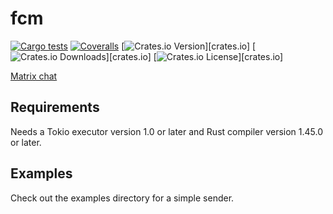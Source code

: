 # fcm
[![Cargo tests](https://github.com/panicbit/fcm-rust/actions/workflows/test.yml/badge.svg)](https://github.com/panicbit/fcm-rust/actions/workflows/test.yml)
[![Coveralls](https://img.shields.io/coveralls/panicbit/fcm-rust.svg?style=flat-square)][coveralls]
[![Crates.io Version](https://img.shields.io/crates/v/fcm.svg?style=flat-square)][crates.io]
[![Crates.io Downloads](https://img.shields.io/crates/dv/fcm.svg?style=flat-square)][crates.io]
[![Crates.io License](https://img.shields.io/crates/l/fcm.svg?style=flat-square)][crates.io]

[travis]: https://travis-ci.org/panicbit/fcm-rust
[coveralls]: https://coveralls.io/github/panicbit/fcm-rust

[Matrix chat](https://matrix.to/#/#rust-push:nauk.io?via=nauk.io&via=matrix.org&via=shine.horse)

## Requirements

Needs a Tokio executor version 1.0 or later and Rust compiler version 1.45.0 or later.

## Examples

Check out the examples directory for a simple sender.
